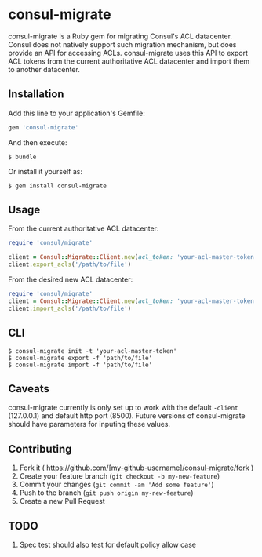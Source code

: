 # consul-migrate

consul-migrate is a Ruby gem for migrating Consul's ACL datacenter. Consul does not natively support such migration mechanism, but does provide an API for accessing ACLs. consul-migrate uses this API to export ACL tokens from the current authoritative ACL datacenter and import them to another datacenter.

## Installation

Add this line to your application's Gemfile:

```ruby
gem 'consul-migrate'
```

And then execute:

    $ bundle

Or install it yourself as:

    $ gem install consul-migrate

## Usage
From the current authoritative ACL datacenter:

```ruby
require 'consul/migrate'

client = Consul::Migrate::Client.new(acl_token: 'your-acl-master-token')
client.export_acls('/path/to/file')
```

From the desired new ACL datacenter:
```ruby
require 'consul/migrate'
client = Consul::Migrate::Client.new(acl_token: 'your-acl-master-token')
client.import_acls('/path/to/file')
```

## CLI

```
$ consul-migrate init -t 'your-acl-master-token'
$ consul-migrate export -f 'path/to/file'
$ consul-migrate import -f 'path/to/file'
```

## Caveats

consul-migrate currently is only set up to work with the default `-client` (127.0.0.1) and default http port (8500). Future versions of consul-migrate should have parameters for inputing these values.

## Contributing

1. Fork it ( https://github.com/[my-github-username]/consul-migrate/fork )
2. Create your feature branch (`git checkout -b my-new-feature`)
3. Commit your changes (`git commit -am 'Add some feature'`)
4. Push to the branch (`git push origin my-new-feature`)
5. Create a new Pull Request

## TODO

1. Spec test should also test for default policy allow case

